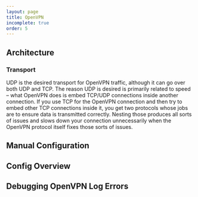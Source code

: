 ```yaml
---
layout: page
title: OpenVPN
incomplete: true
order: 5
---
```



## Architecture

### Transport

UDP is the desired transport for OpenVPN traffic, although it can go over both UDP and TCP. The reason UDP is desired is primarily related to speed – what OpenVPN does is embed TCP/UDP connections inside another connection. If you use TCP for the OpenVPN connection and then try to embed other TCP connections inside it, you get two protocols whose jobs are to ensure data is transmitted correctly. Nesting those produces all sorts of issues and slows down your connection unnecessarily when the OpenVPN protocol itself fixes those sorts of issues.

## Manual Configuration


## Config Overview


## Debugging OpenVPN Log Errors
